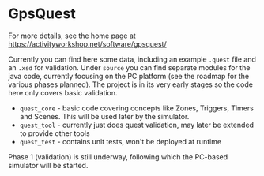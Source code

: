 # GpsQuest

For more details, see the home page at https://activityworkshop.net/software/gpsquest/

Currently you can find here some data, including an example `.quest` file and an `.xsd` for validation.
Under `source` you can find separate modules for the java code, currently focusing on the PC platform (see the roadmap for the various phases planned).
The project is in its very early stages so the code here only covers basic validation.

 * `quest_core` - basic code covering concepts like Zones, Triggers, Timers and Scenes. This will be used later by the simulator.
 * `quest_tool` - currently just does quest validation, may later be extended to provide other tools
 * `quest_test` - contains unit tests, won't be deployed at runtime

Phase 1 (validation) is still underway, following which the PC-based simulator will be started.
